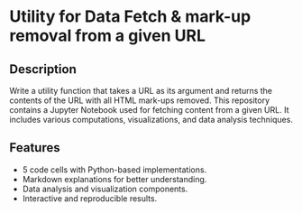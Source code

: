 # Utility for Data Fetch & mark-up removal from a given URL

## Description
Write a utility function that takes a URL as its argument and returns the contents of the URL with all HTML mark-ups removed.
This repository contains a Jupyter Notebook used for fetching content from a given URL. It includes various computations, visualizations, and data analysis techniques.

## Features
- 5 code cells with Python-based implementations.
- Markdown explanations for better understanding.
- Data analysis and visualization components.
- Interactive and reproducible results.
